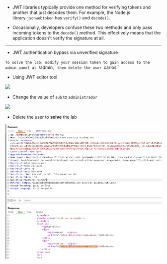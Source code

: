 
* JWT libraries typically provide one method for verifying tokens and another that just decodes them. For example, the Node.js library `jsonwebtoken` has `verify()` and `decode()`.

* Occasionally, developers confuse these two methods and only pass incoming tokens to the `decode()` method. This effectively means that the application doesn't verify the signature at all.

---
* JWT authentication bypass via unverified signature

`To solve the lab, modify your session token to gain access to the admin panel at `/admin`, then delete the user `carlos``

* Using JWT editor tool

![](img/Pasted%20image%2020230523190331.png)

* Change the value of `sub` to `administrador`

![](img/Pasted%20image%2020230523190713.png)

* Delete the user to **solve** the lab

![](../img/Pasted%20image%2020230523190819.png)


